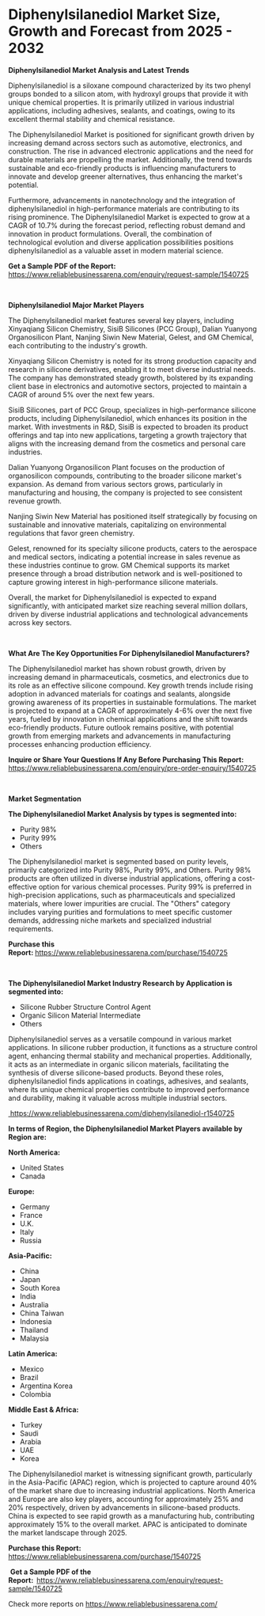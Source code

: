 <p><h1>Diphenylsilanediol Market Size, Growth and Forecast from 2025 - 2032</h1></p><p><strong>Diphenylsilanediol Market Analysis and Latest Trends</strong></p>
<p><p>Diphenylsilanediol is a siloxane compound characterized by its two phenyl groups bonded to a silicon atom, with hydroxyl groups that provide it with unique chemical properties. It is primarily utilized in various industrial applications, including adhesives, sealants, and coatings, owing to its excellent thermal stability and chemical resistance.</p><p>The Diphenylsilanediol Market is positioned for significant growth driven by increasing demand across sectors such as automotive, electronics, and construction. The rise in advanced electronic applications and the need for durable materials are propelling the market. Additionally, the trend towards sustainable and eco-friendly products is influencing manufacturers to innovate and develop greener alternatives, thus enhancing the market's potential.</p><p>Furthermore, advancements in nanotechnology and the integration of diphenylsilanediol in high-performance materials are contributing to its rising prominence. The Diphenylsilanediol Market is expected to grow at a CAGR of 10.7% during the forecast period, reflecting robust demand and innovation in product formulations. Overall, the combination of technological evolution and diverse application possibilities positions diphenylsilanediol as a valuable asset in modern material science.</p></p>
<p><strong>Get a Sample PDF of the Report:&nbsp;</strong> <a href="https://www.reliablebusinessarena.com/enquiry/request-sample/1540725?utm_campaign=2107&utm_medium=2&utm_source=Github&utm_content=ia&utm_term=30012025&utm_id=diphenylsilanediol">https://www.reliablebusinessarena.com/enquiry/request-sample/1540725</a></p>
<p>&nbsp;</p>
<p><strong>Diphenylsilanediol Major Market Players</strong></p>
<p><p>The Diphenylsilanediol market features several key players, including Xinyaqiang Silicon Chemistry, SisiB Silicones (PCC Group), Dalian Yuanyong Organosilicon Plant, Nanjing Siwin New Material, Gelest, and GM Chemical, each contributing to the industry's growth.</p><p>Xinyaqiang Silicon Chemistry is noted for its strong production capacity and research in silicone derivatives, enabling it to meet diverse industrial needs. The company has demonstrated steady growth, bolstered by its expanding client base in electronics and automotive sectors, projected to maintain a CAGR of around 5% over the next few years.</p><p>SisiB Silicones, part of PCC Group, specializes in high-performance silicone products, including Diphenylsilanediol, which enhances its position in the market. With investments in R&D, SisiB is expected to broaden its product offerings and tap into new applications, targeting a growth trajectory that aligns with the increasing demand from the cosmetics and personal care industries.</p><p>Dalian Yuanyong Organosilicon Plant focuses on the production of organosilicon compounds, contributing to the broader silicone market's expansion. As demand from various sectors grows, particularly in manufacturing and housing, the company is projected to see consistent revenue growth.</p><p>Nanjing Siwin New Material has positioned itself strategically by focusing on sustainable and innovative materials, capitalizing on environmental regulations that favor green chemistry. </p><p>Gelest, renowned for its specialty silicone products, caters to the aerospace and medical sectors, indicating a potential increase in sales revenue as these industries continue to grow. GM Chemical supports its market presence through a broad distribution network and is well-positioned to capture growing interest in high-performance silicone materials.</p><p>Overall, the market for Diphenylsilanediol is expected to expand significantly, with anticipated market size reaching several million dollars, driven by diverse industrial applications and technological advancements across key sectors.</p></p>
<p>&nbsp;</p>
<p><strong>What Are The Key Opportunities For Diphenylsilanediol Manufacturers?</strong></p>
<p><p>The Diphenylsilanediol market has shown robust growth, driven by increasing demand in pharmaceuticals, cosmetics, and electronics due to its role as an effective silicone compound. Key growth trends include rising adoption in advanced materials for coatings and sealants, alongside growing awareness of its properties in sustainable formulations. The market is projected to expand at a CAGR of approximately 4-6% over the next five years, fueled by innovation in chemical applications and the shift towards eco-friendly products. Future outlook remains positive, with potential growth from emerging markets and advancements in manufacturing processes enhancing production efficiency.</p></p>
<p><strong>Inquire or Share Your Questions If Any Before Purchasing This Report:</strong> <a href="https://www.reliablebusinessarena.com/enquiry/pre-order-enquiry/1540725?utm_campaign=2107&utm_medium=2&utm_source=Github&utm_content=ia&utm_term=30012025&utm_id=diphenylsilanediol">https://www.reliablebusinessarena.com/enquiry/pre-order-enquiry/1540725</a></p>
<p>&nbsp;</p>
<p><strong>Market Segmentation</strong></p>
<p><strong>The Diphenylsilanediol Market Analysis by types is segmented into:</strong></p>
<p><ul><li>Purity 98%</li><li>Purity 99%</li><li>Others</li></ul></p>
<p><p>The Diphenylsilanediol market is segmented based on purity levels, primarily categorized into Purity 98%, Purity 99%, and Others. Purity 98% products are often utilized in diverse industrial applications, offering a cost-effective option for various chemical processes. Purity 99% is preferred in high-precision applications, such as pharmaceuticals and specialized materials, where lower impurities are crucial. The "Others" category includes varying purities and formulations to meet specific customer demands, addressing niche markets and specialized industrial requirements.</p></p>
<p><strong>Purchase this Report:&nbsp;</strong><a href="https://www.reliablebusinessarena.com/purchase/1540725?utm_campaign=2107&utm_medium=2&utm_source=Github&utm_content=ia&utm_term=30012025&utm_id=diphenylsilanediol">https://www.reliablebusinessarena.com/purchase/1540725</a></p>
<p>&nbsp;</p>
<p><strong>The Diphenylsilanediol Market Industry Research by Application is segmented into:</strong></p>
<p><ul><li>Silicone Rubber Structure Control Agent</li><li>Organic Silicon Material Intermediate</li><li>Others</li></ul></p>
<p><p>Diphenylsilanediol serves as a versatile compound in various market applications. In silicone rubber production, it functions as a structure control agent, enhancing thermal stability and mechanical properties. Additionally, it acts as an intermediate in organic silicon materials, facilitating the synthesis of diverse silicone-based products. Beyond these roles, diphenylsilanediol finds applications in coatings, adhesives, and sealants, where its unique chemical properties contribute to improved performance and durability, making it valuable across multiple industrial sectors.</p></p>
<p><a href="https://www.reliablebusinessarena.com/diphenylsilanediol-r1540725?utm_campaign=2107&utm_medium=2&utm_source=Github&utm_content=ia&utm_term=30012025&utm_id=diphenylsilanediol">&nbsp;https://www.reliablebusinessarena.com/diphenylsilanediol-r1540725</a></p>
<p><strong>In terms of Region, the Diphenylsilanediol Market Players available by Region are:</strong></p>
<p>
    <p> <strong> North America: </strong>
        <ul>
            <li>United States</li>
            <li>Canada</li>
        </ul>
        </p> 
    <p> <strong> Europe: </strong>
        <ul>
            <li>Germany</li>
            <li>France</li>
            <li>U.K.</li>
            <li>Italy</li>
            <li>Russia</li>
        </ul>
        </p> 
    <p> <strong> Asia-Pacific: </strong>
        <ul>
            <li>China</li>
            <li>Japan</li>
            <li>South Korea</li>
            <li>India</li>
            <li>Australia</li>
            <li>China Taiwan</li>
            <li>Indonesia</li>
            <li>Thailand</li>
            <li>Malaysia</li>
        </ul>
        </p> 
    <p> <strong> Latin America: </strong>
        <ul>
            <li>Mexico</li>
            <li>Brazil</li>
            <li>Argentina Korea</li>
            <li>Colombia</li>
        </ul>
        </p> 
    <p> <strong> Middle East & Africa: </strong>
        <ul>
            <li>Turkey</li>
            <li>Saudi</li>
            <li>Arabia</li>
            <li>UAE</li>
            <li>Korea</li>
        </ul>
    </p>
    </p>
<p><p>The Diphenylsilanediol market is witnessing significant growth, particularly in the Asia-Pacific (APAC) region, which is projected to capture around 40% of the market share due to increasing industrial applications. North America and Europe are also key players, accounting for approximately 25% and 20% respectively, driven by advancements in silicone-based products. China is expected to see rapid growth as a manufacturing hub, contributing approximately 15% to the overall market. APAC is anticipated to dominate the market landscape through 2025.</p></p>
<p><strong>Purchase this Report: </strong><a href="https://www.reliablebusinessarena.com/purchase/1540725?utm_campaign=2107&utm_medium=2&utm_source=Github&utm_content=ia&utm_term=30012025&utm_id=diphenylsilanediol">https://www.reliablebusinessarena.com/purchase/1540725</a></p>
<p>&nbsp;<strong>Get a Sample PDF of the Report:&nbsp;&nbsp;</strong><a href="https://www.reliablebusinessarena.com/enquiry/request-sample/1540725?utm_campaign=2107&utm_medium=2&utm_source=Github&utm_content=ia&utm_term=30012025&utm_id=diphenylsilanediol">https://www.reliablebusinessarena.com/enquiry/request-sample/1540725</a></p>
<p><strong></strong></p>
<p>Check more reports on <a href="https://www.reliablebusinessarena.com/?utm_campaign=2107&utm_medium=2&utm_source=Github&utm_content=ia&utm_term=30012025&utm_id=diphenylsilanediol">https://www.reliablebusinessarena.com/</a></p>